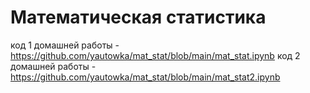 # Математическая статистика

код 1 домашней работы - https://github.com/yautowka/mat_stat/blob/main/mat_stat.ipynb
код 2 домашней работы - https://github.com/yautowka/mat_stat/blob/main/mat_stat2.ipynb
